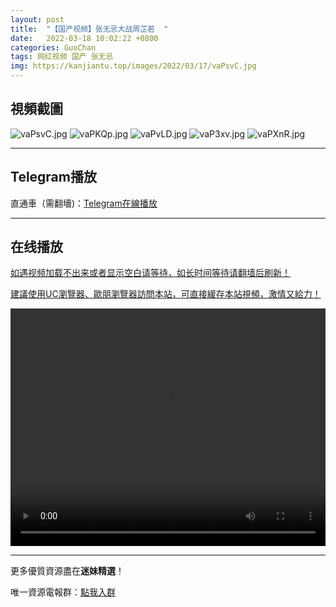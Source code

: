 ```yaml
---
layout: post
title:  "【国产视频】张无忌大战周芷若  "
date:   2022-03-18 10:02:22 +0800
categories: GuoChan
tags: 网红视频 国产 张无忌
img: https://kanjiantu.top/images/2022/03/17/vaPsvC.jpg
---
```



## 視頻截圖

![vaPsvC.jpg](https://kanjiantu.top/images/2022/03/17/vaPsvC.jpg)
![vaPKQp.jpg](https://kanjiantu.top/images/2022/03/17/vaPKQp.jpg)
![vaPvLD.jpg](https://kanjiantu.top/images/2022/03/17/vaPvLD.jpg)
![vaP3xv.jpg](https://kanjiantu.top/images/2022/03/17/vaP3xv.jpg)
![vaPXnR.jpg](https://kanjiantu.top/images/2022/03/17/vaPXnR.jpg)

* * *
## Telegram播放

直通車（需翻墻)：[Telegram在線播放](https://t.me/mimeijingxuan/164)

* * *
## 在线播放
<u>如遇视频加载不出来或者显示空白请等待，如长时间等待请翻墙后刷新！</u>

<u>建議使用UC瀏覽器、歐朋瀏覽器訪問本站，可直接緩存本站視頻，激情又給力！</u>
<center><video src="https://cdn.publer.io/uploads/tmp/1648496002-23799-0814-3488/0c56fae6738fb9e15ea4a8ec30f02fb0.mp4" width="100%" height="380px" controls="controls"></video></center>

* * *
更多優質資源盡在**迷妹精選**！

唯一資源電報群：[點我入群](https://t.me/mimeijingxuan)


